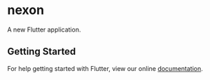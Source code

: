 # nexon

A new Flutter application.

## Getting Started

For help getting started with Flutter, view our online
[documentation](https://flutter.io/).

